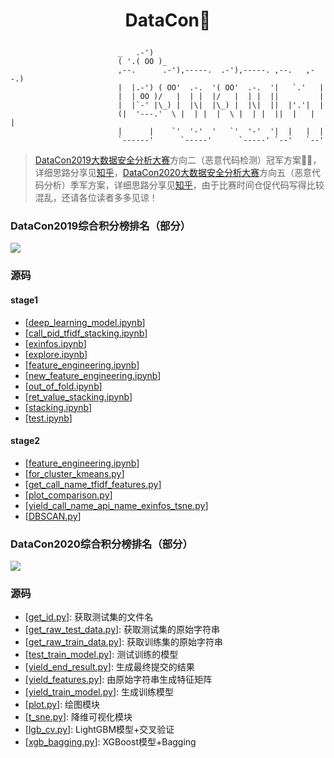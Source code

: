 # <p align="center">DataCon:beers:</p>

```shell
                        _   .-')
                        ( '.( OO )_
                        ,--.      .-'),-----.  .-'),-----. ,--.   ,--.)
                        |  |.-') ( OO'  .-.  '( OO'  .-.  '|   `.'   |
                        |  | OO )/   |  | |  |/   |  | |  ||         |
                        |  |`-' |\_) |  |\|  |\_) |  |\|  ||  |'.'|  |
                        (|  '---.'  \ |  | |  |  \ |  | |  ||  |   |  |
                        |      |    `'  '-'  '   `'  '-'  '|  |   |  |
                        `------'      `-----'      `-----' `--'   `--'
```
> [DataCon2019大数据安全分析大赛](https://www.butian.net/datacon)方向二（恶意代码检测）冠军方案:rose::rose:，详细思路分享见[知乎](https://zhuanlan.zhihu.com/p/64252076)，[DataCon2020大数据安全分析大赛](https://datacon.qianxin.com/#integral)方向五（恶意代码分析）季军方案，详细思路分享见[知乎](https://zhuanlan.zhihu.com/p/185715807)，由于比赛时间仓促代码写得比较混乱，还请各位读者多多见谅！

### DataCon2019综合积分榜排名（部分）

![](https://github.com/yhangf/DataCon/blob/master/DataCon2019/useful/rank.png)

### 源码

#### stage1

- [[deep_learning_model.ipynb](https://nbviewer.jupyter.org/github/yhangf/DataCon/blob/master/DataCon2019/code/stage1/deep_learning_model.ipynb)]
- [[call_pid_tfidf_stacking.ipynb](https://nbviewer.jupyter.org/github/yhangf/DataCon/blob/master/DataCon2019/code/stage1/call_pid_tfidf_stacking.ipynb)]
- [[exinfos.ipynb](https://nbviewer.jupyter.org/github/yhangf/DataCon/blob/master/DataCon2019/code/stage1/exinfos.ipynb)]
- [[explore.ipynb](https://nbviewer.jupyter.org/github/yhangf/DataCon/blob/master/DataCon2019/code/stage1/explore.ipynb)]
- [[feature_engineering.ipynb](https://nbviewer.jupyter.org/github/yhangf/DataCon/blob/master/DataCon2019/code/stage1/feature_engineering.ipynb)]
- [[new_feature_engineering.ipynb](https://nbviewer.jupyter.org/github/yhangf/DataCon/blob/master/DataCon2019/code/stage1/new_feature_engineering.ipynb)]
- [[out_of_fold.ipynb](https://nbviewer.jupyter.org/github/yhangf/DataCon/blob/master/DataCon2019/code/stage1/out_of_fold.ipynb)]
- [[ret_value_stacking.ipynb](https://nbviewer.jupyter.org/github/yhangf/DataCon/blob/master/DataCon2019/code/stage1/ret_value_stacking.ipynb)]
- [[stacking.ipynb](https://nbviewer.jupyter.org/github/yhangf/DataCon/blob/master/DataCon2019/code/stage1/stacking.ipynb)]
- [[test.ipynb](https://nbviewer.jupyter.org/github/yhangf/DataCon/blob/master/DataCon2019/code/stage1/test.ipynb)]

#### stage2

- [[feature_engineering.ipynb](https://nbviewer.jupyter.org/github/yhangf/DataCon/blob/master/DataCon2019/code/stage2/feature_engineering.ipynb)]
- [[for_cluster_kmeans.py](https://github.com/yhangf/DataCon/blob/master/DataCon2019/code/stage2/for_cluster_kmeans.py)]
- [[get_call_name_tfidf_features.py](https://github.com/yhangf/DataCon/blob/master/DataCon2019/code/stage2/get_call_name_tfidf_features.py)]
- [[plot_comparison.py](https://github.com/yhangf/DataCon/blob/master/DataCon2019/code/stage2/plot_comparison.py)]
- [[yield_call_name_api_name_exinfos_tsne.py](https://github.com/yhangf/DataCon/blob/master/DataCon2019/code/stage2/yield_call_name_api_name_exinfos_tsne.py)]
- [[DBSCAN.py](https://github.com/yhangf/DataCon/blob/master/DataCon2019/code/stage2/DBSCAN.py)]

### DataCon2020综合积分榜排名（部分）

![](https://github.com/yhangf/DataCon/blob/master/DataCon2020/PPT/picture/2020rank.png)

### 源码

- [[get_id.py](https://github.com/yhangf/DataCon/blob/master/DataCon2020/codes/get_id.py)]: 获取测试集的文件名
- [[get_raw_test_data.py](https://github.com/yhangf/DataCon/blob/master/DataCon2020/codes/get_raw_test_data.py)]: 获取测试集的原始字符串
- [[get_raw_train_data.py](https://github.com/yhangf/DataCon/blob/master/DataCon2020/codes/get_raw_train_data.py)]: 获取训练集的原始字符串
- [[test_train_model.py](https://github.com/yhangf/DataCon/blob/master/DataCon2020/codes/test_train_model.py)]: 测试训练的模型
- [[yield_end_result.py](https://github.com/yhangf/DataCon/blob/master/DataCon2020/codes/yield_end_result.py)]: 生成最终提交的结果
- [[yield_features.py](https://github.com/yhangf/DataCon/blob/master/DataCon2020/codes/yield_features.py)]: 由原始字符串生成特征矩阵
- [[yield_train_model.py](https://github.com/yhangf/DataCon/blob/master/DataCon2020/codes/yield_train_model.py)]: 生成训练模型
- [[plot.py](https://github.com/yhangf/DataCon/blob/master/DataCon2020/codes/plot.py)]: 绘图模块
- [[t_sne.py](https://github.com/yhangf/DataCon/blob/master/DataCon2020/codes/t_sne.py)]: 降维可视化模块
- [[lgb_cv.py](https://github.com/yhangf/DataCon/blob/master/DataCon2020/codes/lgb_cv.py)]: LightGBM模型+交叉验证
- [[xgb_bagging.py](https://github.com/yhangf/DataCon/blob/master/DataCon2020/codes/xgb_bagging.py)]: XGBoost模型+Bagging
